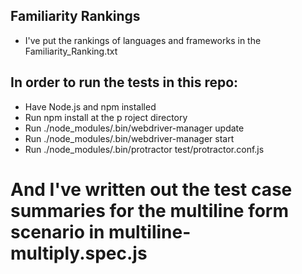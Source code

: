 ## Familiarity Rankings
 * I've put the rankings of languages and frameworks in the Familiarity_Ranking.txt

## In order to run the tests in this repo:
* Have Node.js and npm installed
* Run npm install at the p roject directory
* Run ./node_modules/.bin/webdriver-manager update
* Run ./node_modules/.bin/webdriver-manager start
* Run ./node_modules/.bin/protractor test/protractor.conf.js

# And I've written out the test case summaries for the multiline form scenario in multiline-multiply.spec.js